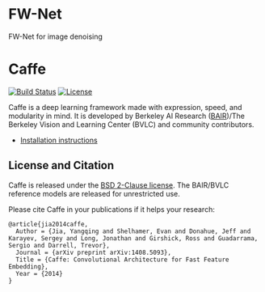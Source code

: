 # FW-Net
FW-Net for image denoising

# Caffe

[![Build Status](https://travis-ci.org/BVLC/caffe.svg?branch=master)](https://travis-ci.org/BVLC/caffe)
[![License](https://img.shields.io/badge/license-BSD-blue.svg)](LICENSE)

Caffe is a deep learning framework made with expression, speed, and modularity in mind.
It is developed by Berkeley AI Research ([BAIR](http://bair.berkeley.edu))/The Berkeley Vision and Learning Center (BVLC) and community contributors.

- [Installation instructions](http://caffe.berkeleyvision.org/installation.html)

## License and Citation

Caffe is released under the [BSD 2-Clause license](https://github.com/BVLC/caffe/blob/master/LICENSE).
The BAIR/BVLC reference models are released for unrestricted use.

Please cite Caffe in your publications if it helps your research:

    @article{jia2014caffe,
      Author = {Jia, Yangqing and Shelhamer, Evan and Donahue, Jeff and Karayev, Sergey and Long, Jonathan and Girshick, Ross and Guadarrama, Sergio and Darrell, Trevor},
      Journal = {arXiv preprint arXiv:1408.5093},
      Title = {Caffe: Convolutional Architecture for Fast Feature Embedding},
      Year = {2014}
    }

